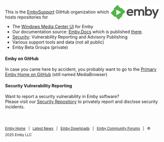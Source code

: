 <img align="right" height="48" src="logo.png" />

This is the [EmbySupport](https://github.com/EmbySupport) GitHub organization which hosts repositories for

- The [Windows Media Center UI](https://github.com/EmbySupport/Emby.WMC.UI) for Emby
- Our documentation source: [Emby.Docs](https://github.com/EmbySupport/Emby.Docs) which is published [there](https://emby.media/support/articles/Home.html).
- [Security](https://github.com/EmbySupport/Emby.Security): Vulnerability Reporting and Advisory Publishing
- Various support tools and data (not all public)
- Emby Beta Groups (private)

#### Emby on GitHub

In case you came here by accident, you probably want to go to the [Primary Emby Home on GitHub](https://github.com/MediaBrowser) (still named MediaBrowser)

#### Security Vulnerability Reporting

Want to report a security vulnerability in Emby software?  
Please visit our [Security Repository](https://github.com/EmbySupport/security) to privately report and disclose security incidents.


<p><sub>&nbsp;</sub></p>

<sub>[Emby Home](https://emby.media/) &nbsp; | &nbsp; [Latest News](https://emby.media/community/index.php?/blogs/) &nbsp; | &nbsp; [Emby Downloads](https://emby.media/download.html) &nbsp; | &nbsp; [Emby Community Forums](https://emby.media/community/) &nbsp; | &nbsp; © 2025 Emby LLC</sub>
